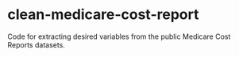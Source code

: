 # clean-medicare-cost-report
Code for extracting desired variables from the public Medicare Cost Reports datasets.
